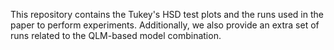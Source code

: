 This repository contains the Tukey's HSD test plots and the runs used in the paper to perform experiments. Additionally, we also provide an extra set of runs related to the QLM-based model combination.
